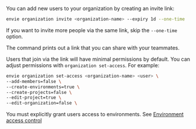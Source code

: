 You can add new users to your organization by creating an invite link:

```bash
envie organization invite <organization-name> --expiry 1d --one-time
```

If you want to invite more people via the same link, skip the `--one-time` option.

The command prints out a link that you can share with your teammates.

Users that join via the link will have minimal permissions by default.
You can adjust permissions with `organization set-access`. For example:

```bash
envie organization set-access <organization-name> <user> \
--add-members=false \
--create-environments=true \
--create-projects=false \
--edit-project=true \
--edit-organization=false \
```

You must explicitly grant users access to environments. See [Environment access control](https://web.envie.cloud/guide/environments/access-control)